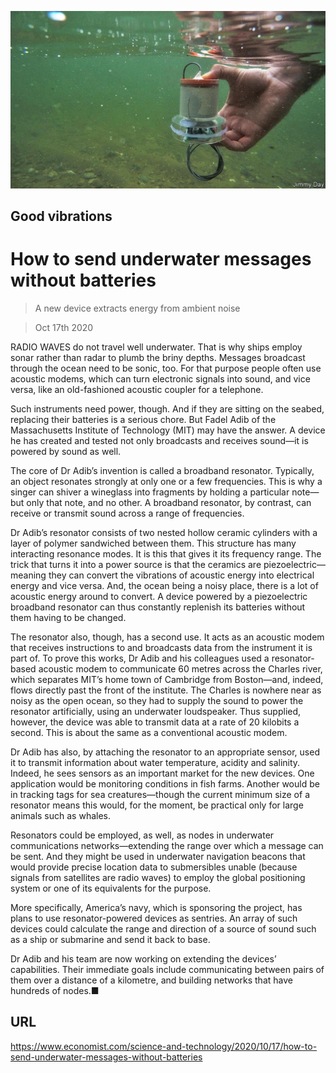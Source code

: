![](./images/20201017_STP502.jpg)

## Good vibrations

# How to send underwater messages without batteries

> A new device extracts energy from ambient noise

> Oct 17th 2020

RADIO WAVES do not travel well underwater. That is why ships employ sonar rather than radar to plumb the briny depths. Messages broadcast through the ocean need to be sonic, too. For that purpose people often use acoustic modems, which can turn electronic signals into sound, and vice versa, like an old-fashioned acoustic coupler for a telephone.

Such instruments need power, though. And if they are sitting on the seabed, replacing their batteries is a serious chore. But Fadel Adib of the Massachusetts Institute of Technology (MIT) may have the answer. A device he has created and tested not only broadcasts and receives sound—it is powered by sound as well.

The core of Dr Adib’s invention is called a broadband resonator. Typically, an object resonates strongly at only one or a few frequencies. This is why a singer can shiver a wineglass into fragments by holding a particular note—but only that note, and no other. A broadband resonator, by contrast, can receive or transmit sound across a range of frequencies.

Dr Adib’s resonator consists of two nested hollow ceramic cylinders with a layer of polymer sandwiched between them. This structure has many interacting resonance modes. It is this that gives it its frequency range. The trick that turns it into a power source is that the ceramics are piezoelectric—meaning they can convert the vibrations of acoustic energy into electrical energy and vice versa. And, the ocean being a noisy place, there is a lot of acoustic energy around to convert. A device powered by a piezoelectric broadband resonator can thus constantly replenish its batteries without them having to be changed.

The resonator also, though, has a second use. It acts as an acoustic modem that receives instructions to and broadcasts data from the instrument it is part of. To prove this works, Dr Adib and his colleagues used a resonator-based acoustic modem to communicate 60 metres across the Charles river, which separates MIT’s home town of Cambridge from Boston—and, indeed, flows directly past the front of the institute. The Charles is nowhere near as noisy as the open ocean, so they had to supply the sound to power the resonator artificially, using an underwater loudspeaker. Thus supplied, however, the device was able to transmit data at a rate of 20 kilobits a second. This is about the same as a conventional acoustic modem.

Dr Adib has also, by attaching the resonator to an appropriate sensor, used it to transmit information about water temperature, acidity and salinity. Indeed, he sees sensors as an important market for the new devices. One application would be monitoring conditions in fish farms. Another would be in tracking tags for sea creatures—though the current minimum size of a resonator means this would, for the moment, be practical only for large animals such as whales.

Resonators could be employed, as well, as nodes in underwater communications networks—extending the range over which a message can be sent. And they might be used in underwater navigation beacons that would provide precise location data to submersibles unable (because signals from satellites are radio waves) to employ the global positioning system or one of its equivalents for the purpose.



More specifically, America’s navy, which is sponsoring the project, has plans to use resonator-powered devices as sentries. An array of such devices could calculate the range and direction of a source of sound such as a ship or submarine and send it back to base.

Dr Adib and his team are now working on extending the devices’ capabilities. Their immediate goals include communicating between pairs of them over a distance of a kilometre, and building networks that have hundreds of nodes.■

## URL

https://www.economist.com/science-and-technology/2020/10/17/how-to-send-underwater-messages-without-batteries
